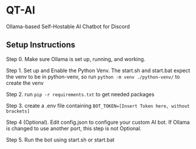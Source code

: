 # QT-AI
Ollama-based Self-Hostable AI Chatbot for Discord

## Setup Instructions

Step 0. Make sure Ollama is set up, running, and working.

Step 1. Set up and Enable the Python Venv. The start.sh and start.bat expect the venv to be in python-venv, so run `python -m venv ./python-venv/` to create the venv

Step 2. run `pip -r requirements.txt` to get needed packages

Step 3. create a .env file containing `BOT_TOKEN=[Insert Token here, without brackets]`

Step 4 (Optional). Edit config.json to configure your custom AI bot. If Ollama is changed to use another port, this step is not Optional.

Step 5. Run the bot using start.sh or start.bat
